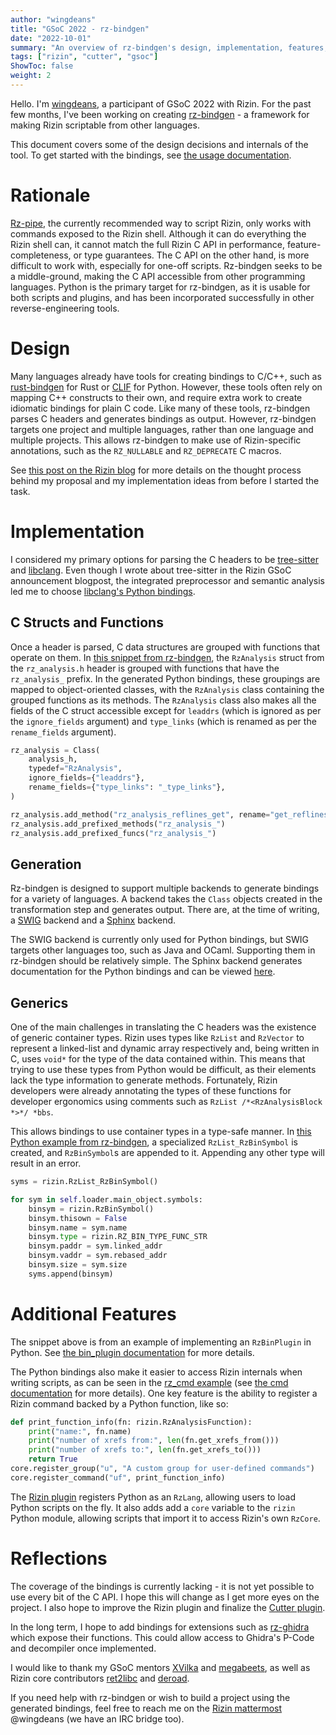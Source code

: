 ```yaml
---
author: "wingdeans"
title: "GSoC 2022 - rz-bindgen"
date: "2022-10-01"
summary: "An overview of rz-bindgen's design, implementation, features, and future."
tags: ["rizin", "cutter", "gsoc"]
ShowToc: false
weight: 2
---
```


Hello. I'm [wingdeans](https://github.com/wingdeans/), a participant of GSoC 2022 with Rizin. For the past few months, I've been working on creating [rz-bindgen](https://github.com/rizinorg/rz-bindgen) - a framework for making Rizin scriptable from other languages.

This document covers some of the design decisions and internals of the tool.
To get started with the bindings, see [the usage documentation](https://github.com/rizinorg/rz-bindgen/blob/master/doc/README.md).

# Rationale
[Rz-pipe](https://github.com/rizinorg/rz-pipe/), the currently recommended way to script Rizin, only works with commands exposed to the Rizin shell. Although it can do everything the Rizin shell can, it cannot match the full Rizin C API in performance, feature-completeness, or type guarantees. The C API on the other hand, is more difficult to work with, especially for one-off scripts. Rz-bindgen seeks to be a middle-ground, making the C API accessible from other programming languages. Python is the primary target for rz-bindgen, as it is usable for both scripts and plugins, and has been incorporated successfully in other reverse-engineering tools.

# Design
Many languages already have tools for creating bindings to C/C++, such as [rust-bindgen](https://github.com/rust-lang/rust-bindgen) for Rust or [CLIF](https://github.com/google/clif) for Python. However, these tools often rely on mapping C++ constructs to their own, and require extra work to create idiomatic bindings for plain C code. Like many of these tools, rz-bindgen parses C headers and generates bindings as output. However, rz-bindgen targets one project and multiple languages, rather than one language and multiple projects. This allows rz-bindgen to make use of Rizin-specific annotations, such as the `RZ_NULLABLE` and `RZ_DEPRECATE` C macros.

See [this post on the Rizin blog](https://rizin.re/posts/gsoc-2022-announcement/#wingdeans-automated-python-bindings) for more details on the thought process behind my proposal and my implementation ideas from before I started the task.

# Implementation
I considered my primary options for parsing the C headers to be [tree-sitter](https://github.com/tree-sitter/tree-sitter/) and [libclang](https://clang.llvm.org/docs/Tooling.html#libclang). Even though I wrote about tree-sitter in the Rizin GSoC announcement blogpost, the integrated preprocessor and semantic analysis led me to choose [libclang's Python bindings](https://libclang.readthedocs.io/en/latest/).

## C Structs and Functions
Once a header is parsed, C data structures are grouped with functions that operate on them. In [this snippet from rz-bindgen](https://github.com/rizinorg/rz-bindgen/blob/e010ce8d688cfbb12e99dc15868d818aeda21b5b/src/bindings.py#L146-L170), the `RzAnalysis` struct from the `rz_analysis.h` header is grouped with functions that have the `rz_analysis_` prefix. In the generated Python bindings, these groupings are mapped to object-oriented classes, with the `RzAnalysis` class containing the grouped functions as its methods. The `RzAnalysis` class also makes all the fields of the C struct accessible except for `leaddrs` (which is ignored as per the `ignore_fields` argument) and `type_links` (which is renamed as per the `rename_fields` argument).
```python
rz_analysis = Class(
    analysis_h,
    typedef="RzAnalysis",
    ignore_fields={"leaddrs"},
    rename_fields={"type_links": "_type_links"},
)

rz_analysis.add_method("rz_analysis_reflines_get", rename="get_reflines")
rz_analysis.add_prefixed_methods("rz_analysis_")
rz_analysis.add_prefixed_funcs("rz_analysis_")
```

## Generation
Rz-bindgen is designed to support multiple backends to generate bindings for a variety of languages. A backend takes the `Class` objects created in the transformation step and generates output. There are, at the time of writing, a [SWIG](https://www.swig.org/) backend and a [Sphinx](https://www.sphinx-doc.org/) backend.

The SWIG backend is currently only used for Python bindings, but SWIG targets other languages too, such as Java and OCaml. Supporting them in rz-bindgen should be relatively simple.
The Sphinx backend generates documentation for the Python bindings and can be viewed [here](https://wingdeans.github.io/rz-bindgen/classes/RzAnalysis.html).

## Generics
One of the main challenges in translating the C headers was the existence of generic container types. Rizin uses types like `RzList` and `RzVector` to represent a linked-list and dynamic array respectively and, being written in C, uses `void*` for the type of the data contained within. This means that trying to use these types from Python would be difficult, as their elements lack the type information to generate methods. Fortunately, Rizin developers were already annotating the types of these functions for developer ergonomics using comments such as `RzList /*<RzAnalysisBlock *>*/ *bbs`.

This allows bindings to use container types in a type-safe manner. In [this Python example from rz-bindgen](https://github.com/rizinorg/rz-bindgen/blob/9ccbc56cefaf043b95666793dd1bc156480bbe6c/examples/3-cle_bin_plugin.py#L47), a specialized `RzList_RzBinSymbol` is created, and `RzBinSymbol`s are appended to it. Appending any other type will result in an error.
``` python
syms = rizin.RzList_RzBinSymbol()

for sym in self.loader.main_object.symbols:
    binsym = rizin.RzBinSymbol()
    binsym.thisown = False
    binsym.name = sym.name
    binsym.type = rizin.RZ_BIN_TYPE_FUNC_STR
    binsym.paddr = sym.linked_addr
    binsym.vaddr = sym.rebased_addr
    binsym.size = sym.size
    syms.append(binsym)
```

# Additional Features
The snippet above is from an example of implementing an `RzBinPlugin` in Python. See [the bin_plugin documentation](https://github.com/rizinorg/rz-bindgen/blob/9ccbc56cefaf043b95666793dd1bc156480bbe6c/doc/bin_plugin.md) for more details.

The Python bindings also make it easier to access Rizin internals when writing scripts, as can be seen in the [rz_cmd example](https://github.com/rizinorg/rz-bindgen/blob/9ccbc56cefaf043b95666793dd1bc156480bbe6c/examples/4b-rz_cmd.py) (see [the cmd documentation](https://github.com/rizinorg/rz-bindgen/blob/9ccbc56cefaf043b95666793dd1bc156480bbe6c/doc/cmd.md) for more details). One key feature is the ability to register a Rizin command backed by a Python function, like so:
```py
def print_function_info(fn: rizin.RzAnalysisFunction):
    print("name:", fn.name)
    print("number of xrefs from:", len(fn.get_xrefs_from()))
    print("number of xrefs to:", len(fn.get_xrefs_to()))
    return True
core.register_group("u", "A custom group for user-defined commands")
core.register_command("uf", print_function_info)
```

The [Rizin plugin](https://github.com/rizinorg/rz-bindgen/blob/9ccbc56cefaf043b95666793dd1bc156480bbe6c/plugin) registers Python as an `RzLang`, allowing users to load Python scripts on the fly. It also adds add a `core` variable to the `rizin` Python module, allowing scripts that import it to access Rizin's own `RzCore`.

# Reflections
The coverage of the bindings is currently lacking - it is not yet possible to use every bit of the C API. I hope this will change as I get more eyes on the project.
I also hope to improve the Rizin plugin and finalize the [Cutter plugin](https://github.com/rizinorg/rz-bindgen/blob/9ccbc56cefaf043b95666793dd1bc156480bbe6c/cutter).

In the long term, I hope to add bindings for extensions such as [rz-ghidra](https://github.com/rizinorg/rz-ghidra) which expose their functions. This could allow access to Ghidra's P-Code and decompiler once implemented.

I would like to thank my GSoC mentors [XVilka](https://github.com/XVilka) and [megabeets](https://github.com/ITAYC0HEN), as well as Rizin core contributors [ret2libc](https://github.com/ret2libc) and [deroad](https://github.com/wargio).

If you need help with rz-bindgen or wish to build a project using the generated bindings, feel free to reach me on the [Rizin mattermost](https://rizin.re/community/) @wingdeans (we have an IRC bridge too).
